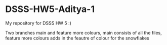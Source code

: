 # DSSS-HW5-Aditya-1
My repository for DSSS HW 5 :)

Two branches main and feature more colours, main consists of all the files, feature more colours adds in the feautre of colour for the snowflakes
